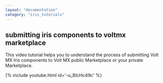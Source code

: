 ```yaml
---
layout: "documentation"
category: "iris_tutorials"
---
```

                             

submitting iris components to voltmx marketplace
----------------------------------------------------

This video tutorial helps you to understand the process of submitting Volt MX Iris components to Volt MX public Marketplace or your private Marketplace.

{% include youtube.html id='-u_BIcHc49c' %}

